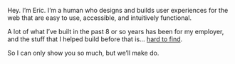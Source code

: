 Hey. I’m Eric. I’m a human who designs and builds user experiences for the web that are easy to use, accessible, and intuitively functional.

A lot of what I’ve built in the past 8 or so years has been for my employer, and the stuff that I helped build before that is… [hard to find](https://www.linkedin.com/company/boundless-learning/ "We were so ahead of the curve back then").

So I can only show you so much, but we’ll make do.